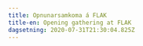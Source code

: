 ```yaml
---
title: Opnunarsamkoma á FLAK
title-en: Opening gathering at FLAK
dagsetning: 2020-07-31T21:30:04.825Z
---
```

